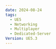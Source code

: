 ```yaml
---
date: 2024-08-24
tags:
  - UE5
  - Networking
  - Multiplayer
  - Dedicated-Server
Version: UE5.3
---
```

